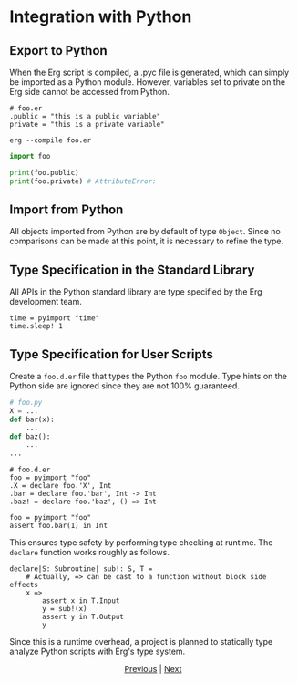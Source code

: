 # Integration with Python

## Export to Python

When the Erg script is compiled, a .pyc file is generated, which can simply be imported as a Python module.
However, variables set to private on the Erg side cannot be accessed from Python.

```erg
# foo.er
.public = "this is a public variable"
private = "this is a private variable"
```

```console
erg --compile foo.er
```

```python
import foo

print(foo.public)
print(foo.private) # AttributeError:
```

## Import from Python

All objects imported from Python are by default of type `Object`. Since no comparisons can be made at this point, it is necessary to refine the type.

## Type Specification in the Standard Library

All APIs in the Python standard library are type specified by the Erg development team.

```erg
time = pyimport "time"
time.sleep! 1
```

## Type Specification for User Scripts

Create a `foo.d.er` file that types the Python `foo` module.
Type hints on the Python side are ignored since they are not 100% guaranteed.

```python
# foo.py
X = ...
def bar(x):
    ...
def baz():
    ...
...
```

```erg
# foo.d.er
foo = pyimport "foo"
.X = declare foo.'X', Int
.bar = declare foo.'bar', Int -> Int
.baz! = declare foo.'baz', () => Int
```

```erg
foo = pyimport "foo"
assert foo.bar(1) in Int
```

This ensures type safety by performing type checking at runtime. The ``declare`` function works roughly as follows.

```erg
declare|S: Subroutine| sub!: S, T =
    # Actually, => can be cast to a function without block side effects
    x =>
        assert x in T.Input
        y = sub!(x)
        assert y in T.Output
        y
```

Since this is a runtime overhead, a project is planned to statically type analyze Python scripts with Erg's type system.

<p align='center'>
    <a href='./31_pipeline.md'>Previous</a> | <a href='./33_package_system.md'>Next</a>
</p>
